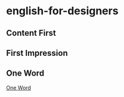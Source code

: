 # english-for-designers

## Content First

## First Impression

## One Word
[One Word](english-for-designers/01-one-word)